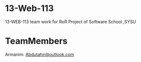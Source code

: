 13-Web-113
==========

13-WEB-113 team work for RoR Project of  Software School ,SYSU

TeamMembers
============
Armanim:  Abdutahir@outlook.com
